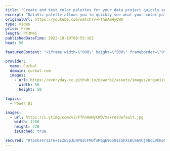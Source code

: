 ```yaml
---
title: "Create and test color palettes for your data project quickly and easily!"
excerpt: "DataViz palette allows you to quickly see what your color palette would like on an actual graph. No longer spend ages on your color choices only to realize that they don't quite hit the mark once you've plugged in your data.  Experiment with different colors by importing palettes from your favourite"
originalUrl: https://youtube.com/watch?v=FThnAmHyCW0
type: video
price: Free
length: PT3M4S
publishedDateTime: 2022-10-19T09:55:16Z
heat: 50

featuredContent: "<iframe width=\"800\" height=\"500\" frameborder=\"0\" src=\"https://www.youtube.com/embed/FThnAmHyCW0\" allow=\"accelerometer; autoplay; encrypted-media; gyroscope; picture-in-picture\" allowfullscreen></iframe>"

provider:
  name: Curbal
  domain: curbal.com
  images:
    - url: https://everyday-cc.github.io/powerbi/assets/images/organizations/curbal.com-50x50.jpg
      width: 50
      height: 50

topics:
  - Power BI

images:
  - url: https://i.ytimg.com/vi/FThnAmHyCW0/maxresdefault.jpg
    width: 1280
    height: 720
    isCached: true

secured: "RTpsks4rsiT6+1LZBSpJLNPQzCFMOfsMqqE96501zahXzBCmeVUjmbqLVkNpG6LycKT3c6sBXVSzpusfSRITfdn3Of4BGpjWMIbmR83mG5bsXzzWByMYbrlRN+H6JA4ke5Fc2hqkL5x5Lb0qCNwlBGBI/DmkxLmAvAxxLDX4xLNGwvmTNqirXImtXFYE8RiD25ngolVWgrdGDrFXaeIutj4Gjtq/feIVC8WRQiRwCgziauMQwAWtR/UzHa0GgAfen8EJDuvHVEc0Mogy16CHaGZrnxozpsnL0mJZfSaDu4MOVLg3Gh7uKrmcYFUu1IdMwMIB13WDyVB+/KH2RaAaW/paoZILCU/PXBCzwSSUAkPMYlVQgdKMVUqrgGHX1OeONMK5u09XijAB1VVz1kMfM6DjRcN047DpZ78CFqT5Ff4=;i4f4uRYX+UOiCV577F6QMQ=="
---
```


